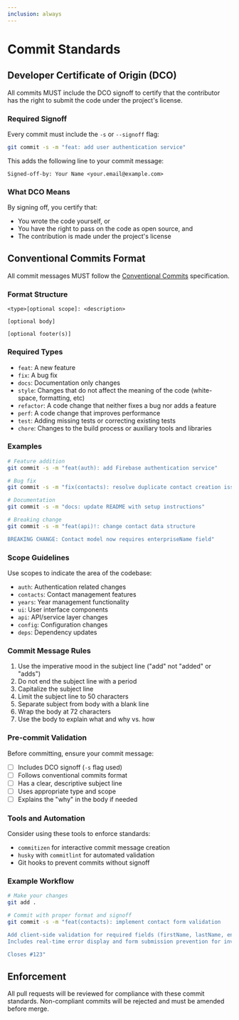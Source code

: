```yaml
---
inclusion: always
---
```


# Commit Standards

## Developer Certificate of Origin (DCO)

All commits MUST include the DCO signoff to certify that the contributor has the right to submit the code under the project's license.

### Required Signoff

Every commit must include the `-s` or `--signoff` flag:

```bash
git commit -s -m "feat: add user authentication service"
```

This adds the following line to your commit message:

```
Signed-off-by: Your Name <your.email@example.com>
```

### What DCO Means

By signing off, you certify that:

- You wrote the code yourself, or
- You have the right to pass on the code as open source, and
- The contribution is made under the project's license

## Conventional Commits Format

All commit messages MUST follow the [Conventional Commits](https://www.conventionalcommits.org/) specification.

### Format Structure

```
<type>[optional scope]: <description>

[optional body]

[optional footer(s)]
```

### Required Types

- `feat`: A new feature
- `fix`: A bug fix
- `docs`: Documentation only changes
- `style`: Changes that do not affect the meaning of the code (white-space, formatting, etc)
- `refactor`: A code change that neither fixes a bug nor adds a feature
- `perf`: A code change that improves performance
- `test`: Adding missing tests or correcting existing tests
- `chore`: Changes to the build process or auxiliary tools and libraries

### Examples

```bash
# Feature addition
git commit -s -m "feat(auth): add Firebase authentication service"

# Bug fix
git commit -s -m "fix(contacts): resolve duplicate contact creation issue"

# Documentation
git commit -s -m "docs: update README with setup instructions"

# Breaking change
git commit -s -m "feat(api)!: change contact data structure

BREAKING CHANGE: Contact model now requires enterpriseName field"
```

### Scope Guidelines

Use scopes to indicate the area of the codebase:

- `auth`: Authentication related changes
- `contacts`: Contact management features
- `years`: Year management functionality
- `ui`: User interface components
- `api`: API/service layer changes
- `config`: Configuration changes
- `deps`: Dependency updates

### Commit Message Rules

1. Use the imperative mood in the subject line ("add" not "added" or "adds")
2. Do not end the subject line with a period
3. Capitalize the subject line
4. Limit the subject line to 50 characters
5. Separate subject from body with a blank line
6. Wrap the body at 72 characters
7. Use the body to explain what and why vs. how

### Pre-commit Validation

Before committing, ensure your commit message:

- [ ] Includes DCO signoff (`-s` flag used)
- [ ] Follows conventional commits format
- [ ] Has a clear, descriptive subject line
- [ ] Uses appropriate type and scope
- [ ] Explains the "why" in the body if needed

### Tools and Automation

Consider using these tools to enforce standards:

- `commitizen` for interactive commit message creation
- `husky` with `commitlint` for automated validation
- Git hooks to prevent commits without signoff

### Example Workflow

```bash
# Make your changes
git add .

# Commit with proper format and signoff
git commit -s -m "feat(contacts): implement contact form validation

Add client-side validation for required fields (firstName, lastName, enterpriseName).
Includes real-time error display and form submission prevention for invalid data.

Closes #123"
```

## Enforcement

All pull requests will be reviewed for compliance with these commit standards. Non-compliant commits will be rejected and must be amended before merge.

